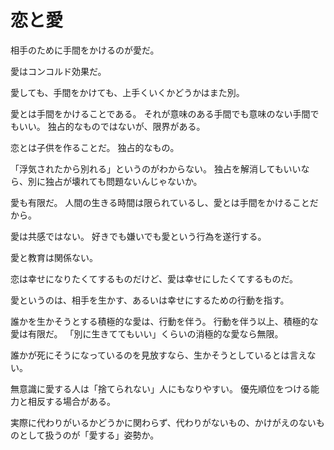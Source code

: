 # 恋と愛

相手のために手間をかけるのが愛だ。

愛はコンコルド効果だ。

愛しても、手間をかけても、上手くいくかどうかはまた別。

愛とは手間をかけることである。
それが意味のある手間でも意味のない手間でもいい。
独占的なものではないが、限界がある。

恋とは子供を作ることだ。
独占的なもの。

「浮気されたから別れる」というのがわからない。
独占を解消してもいいなら、別に独占が壊れても問題ないんじゃないか。

愛も有限だ。
人間の生きる時間は限られているし、愛とは手間をかけることだから。

愛は共感ではない。
好きでも嫌いでも愛という行為を遂行する。

愛と教育は関係ない。

恋は幸せになりたくてするものだけど、愛は幸せにしたくてするものだ。

愛というのは、相手を生かす、あるいは幸せにするための行動を指す。

誰かを生かそうとする積極的な愛は、行動を伴う。
行動を伴う以上、積極的な愛は有限だ。
「別に生きててもいい」くらいの消極的な愛なら無限。

誰かが死にそうになっているのを見放すなら、生かそうとしているとは言えない。

無意識に愛する人は「捨てられない」人にもなりやすい。
優先順位をつける能力と相反する場合がある。

実際に代わりがいるかどうかに関わらず、代わりがないもの、かけがえのないものとして扱うのが「愛する」姿勢か。
